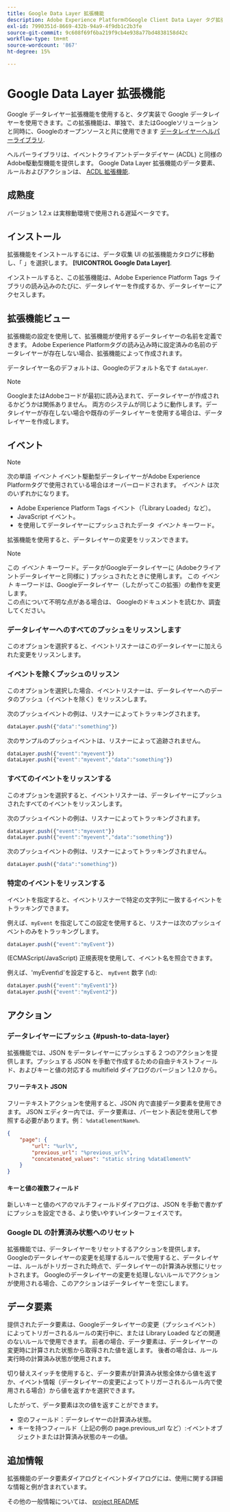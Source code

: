 ```yaml
---
title: Google Data Layer 拡張機能
description: Adobe Experience PlatformのGoogle Client Data Layer タグ拡張機能について説明します。
exl-id: 7990351d-8669-432b-94a9-4f9db1c2b3fe
source-git-commit: 9c608f69f6ba219f9cb4e938a77bd4838158d42c
workflow-type: tm+mt
source-wordcount: '867'
ht-degree: 15%

---
```


# Google Data Layer 拡張機能

Google データレイヤー拡張機能を使用すると、タグ実装で Google データレイヤーを使用できます。この拡張機能は、単独で、またはGoogleソリューションと同時に、Googleのオープンソースと共に使用できます [データレイヤーヘルパーライブラリ](https://github.com/google/data-layer-helper).

ヘルパーライブラリは、イベントクライアントデータデイヤー (ACDL) と同様のAdobe駆動型機能を提供します。 Google Data Layer 拡張機能のデータ要素、ルールおよびアクションは、 [ACDL 拡張機能](../client-data-layer/overview.md).

## 成熟度

バージョン 1.2.x は実稼動環境で使用される遅延ベータです。

## インストール

拡張機能をインストールするには、データ収集 UI の拡張機能カタログに移動し、「 」を選択します。 **[!UICONTROL Google Data Layer]**.

インストールすると、この拡張機能は、Adobe Experience Platform Tags ライブラリの読み込みのたびに、データレイヤーを作成するか、データレイヤーにアクセスします。

## 拡張機能ビュー

拡張機能の設定を使用して、拡張機能が使用するデータレイヤーの名前を定義できます。 Adobe Experience Platformタグの読み込み時に設定済みの名前のデータレイヤーが存在しない場合、拡張機能によって作成されます。

データレイヤー名のデフォルトは、Googleのデフォルト名です `dataLayer`.

>[!NOTE]
>
>GoogleまたはAdobeコードが最初に読み込まれて、データレイヤーが作成されるかどうかは関係ありません。 両方のシステムが同じように動作します。データレイヤーが存在しない場合や既存のデータレイヤーを使用する場合は、データレイヤーを作成します。

## イベント

>[!NOTE]
>
>次の単語 _イベント_ イベント駆動型データレイヤーがAdobe Experience Platformタグで使用されている場合はオーバーロードされます。 _イベント_ は次のいずれかになります。
> - Adobe Experience Platform Tags イベント（「Library Loaded」など）。
> - JavaScript イベント。
> - を使用してデータレイヤーにプッシュされたデータ _イベント_ キーワード。


拡張機能を使用すると、データレイヤーの変更をリッスンできます。

>[!NOTE]
>
>この _イベント_ キーワード。データがGoogleデータレイヤーに (Adobeクライアントデータレイヤーと同様に ) プッシュされたときに使用します。 この _イベント_ キーワードは、Googleデータレイヤー（したがってこの拡張）の動作を変更します。\
> この点について不明な点がある場合は、 Googleのドキュメントを読むか、調査してください。

### データレイヤーへのすべてのプッシュをリッスンします

このオプションを選択すると、イベントリスナーはこのデータレイヤーに加えられた変更をリッスンします。

### イベントを除くプッシュのリッスン

このオプションを選択した場合、イベントリスナーは、データレイヤーへのデータのプッシュ（イベントを除く）をリッスンします。

次のプッシュイベントの例は、リスナーによってトラッキングされます。

```js
dataLayer.push({"data":"something"})
```

次のサンプルのプッシュイベントは、リスナーによって追跡されません。

```js
dataLayer.push({"event":"myevent"})
dataLayer.push({"event":"myevent","data":"something"})
```

### すべてのイベントをリッスンする

このオプションを選択すると、イベントリスナーは、データレイヤーにプッシュされたすべてのイベントをリッスンします。

次のプッシュイベントの例は、リスナーによってトラッキングされます。

```js
dataLayer.push({"event":"myevent"})
dataLayer.push({"event":"myevent","data":"something"})
```

次のプッシュイベントの例は、リスナーによってトラッキングされません。

```js
dataLayer.push({"data":"something"})
```

### 特定のイベントをリッスンする

イベントを指定すると、イベントリスナーで特定の文字列に一致するイベントをトラッキングできます。

例えば、`myEvent` を指定してこの設定を使用すると、リスナーは次のプッシュイベントのみをトラッキングします。

```js
dataLayer.push({"event":"myEvent"})
```

(ECMAScript/JavaScript) 正規表現を使用して、イベント名を照合できます。

例えば、&#39;myEvent\d&#39;を設定すると、 `myEvent` 数字 (\d):

```js
dataLayer.push({"event":"myEvent1"})
dataLayer.push({"event":"myEvent2"})
```

## アクション

### データレイヤーにプッシュ {#push-to-data-layer}

拡張機能では、JSON をデータレイヤーにプッシュする 2 つのアクションを提供します。プッシュする JSON を手動で作成するための自由テキストフィールド、およびキーと値の対応する multifield ダイアログのバージョン 1.2.0 から。

#### フリーテキスト JSON

フリーテキストアクションを使用すると、JSON 内で直接データ要素を使用できます。 JSON エディター内では、データ要素は、パーセント表記を使用して参照する必要があります。例： `%dataElementName%`.

```json
{
    "page": {
        "url": "%url%",
        "previous_url": "%previous_url%",
        "concatenated_values": "static string %dataElement%"
    }
}
```

#### キーと値の複数フィールド

新しいキーと値のペアのマルチフィールドダイアログは、JSON を手動で書かずにプッシュを設定できる、より使いやすいインターフェイスです。

### Google DL の計算済み状態へのリセット

拡張機能では、データレイヤーをリセットするアクションを提供します。 Googleのデータレイヤーの変更を処理するルールで使用すると、データレイヤーは、ルールがトリガーされた時点で、データレイヤーの計算済み状態にリセットされます。 Googleのデータレイヤーの変更を処理しないルールでアクションが使用される場合、このアクションはデータレイヤーを空にします。

## データ要素

提供されたデータ要素は、Googleデータレイヤーの変更（プッシュイベント）によってトリガーされるルールの実行中に、または Library Loaded などの関連のないルールで使用できます。 前者の場合、データ要素は、データレイヤーの変更時に計算された状態から取得された値を返します。 後者の場合は、ルール実行時の計算済み状態が使用されます。

切り替えスイッチを使用すると、データ要素が計算済み状態全体から値を返すか、イベント情報（データレイヤーの変更によってトリガーされるルール内で使用される場合）から値を返すかを選択できます。

したがって、データ要素は次の値を返すことができます。

- 空のフィールド：データレイヤーの計算済み状態。
- キーを持つフィールド（上記の例の page.previous_url など）:イベントオブジェクトまたは計算済み状態のキーの値。

## 追加情報

拡張機能のデータ要素ダイアログとイベントダイアログには、使用に関する詳細な情報と例が含まれています。

その他の一般情報については、 [project README](https://github.com/adobe/reactor-extension-googledatalayer/blob/main/README.md)

